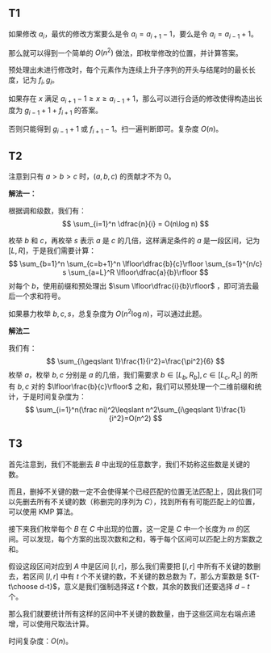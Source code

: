 ## T1

如果修改 $a_i$，最优的修改方案要么是令 $a_i = a_{i+1}-1$，要么是令 $a_i = a_{i-1}+1$。

那么就可以得到一个简单的 $O(n^2)$ 做法，即枚举修改的位置，并计算答案。

预处理出未进行修改时，每个元素作为连续上升子序列的开头与结尾时的最长长度，记为 $f_i,g_i$。

如果存在 $x$ 满足 $a_{i+1}-1\ge x \ge a_{i-1}+1$，那么可以进行合适的修改使得构造出长度为 $g_{i-1}+1+f_{i+1}$ 的答案。

否则只能得到 $g_{i-1}+1$ 或 $f_{i+1}-1$。扫一遍判断即可。复杂度 $O(n)$。

## T2

注意到只有 $a>b>c$ 时，$(a,b,c)$ 的贡献才不为 $0$。

**解法一：**

根据调和级数，我们有：
$$
\sum_{i=1}^n \dfrac{n}{i} = O(n\log n)
$$

枚举 $b$ 和 $c$，再枚举 $s$ 表示 $a$ 是 $c$ 的几倍，这样满足条件的 $a$ 是一段区间，记为 $[L,R]$，于是我们需要计算：
$$
\sum_{b=1}^n \sum_{c=b+1}^n \lfloor\dfrac{b}{c}\rfloor \sum_{s=1}^{n/c} s \sum_{a=L}^R \lfloor\dfrac{a}{b}\rfloor
$$
对每个 $b$，使用前缀和预处理出 $\sum \lfloor\dfrac{i}{b}\rfloor$ ，即可消去最后一个求和符号。

如果暴力枚举 $b,c,s$，总复杂度为 $O(n^2\log n)$，可以通过此题。

**解法二**

我们有：
$$
\sum_{i\geqslant 1}\frac{1}{i^2}=\frac{\pi^2}{6}
$$
枚举 $a$，枚举 $b,c$ 分别是 $a$ 的几倍，我们需要求 $b\in[L_b,R_b],c\in[L_c,R_c]$ 的所有 $b,c$ 对的 $\lfloor\frac{b}{c}\rfloor$ 之和，我们可以预处理一个二维前缀和统计，于是时间复杂度为：
$$
\sum_{i=1}^n(\frac ni)^2\leqslant n^2\sum_{i\geqslant 1}\frac{1}{i^2}=O(n^2)
$$

## T3 

首先注意到，我们不能删去 $B$ 中出现的任意数字，我们不妨称这些数是关键的数。

而且，删掉不关键的数一定不会使得某个已经匹配的位置无法匹配上，因此我们可以先删去所有不关键的数（称删完的序列为 $C$），找到所有有可能匹配上的位置，可以使用 KMP 算法。

接下来我们枚举每个 $B$ 在 $C$ 中出现的位置，这一定是 $C$ 中一个长度为 $m$ 的区间。可以发现，每个方案的出现次数和之和，等于每个区间可以匹配上的方案数之和。

假设这段区间对应到 $A$ 中是区间 $[l,r]$，那么我们需要把 $[l,r]$ 中所有不关键的数删去，若区间 $[l,r]$ 中有 $t$ 个不关键的数，不关键的数总数为 $T$，那么方案数是 ${T-t\choose d-t}$，意义是我们强制选择这 $t$ 个数，其余的数我们还要选择 $d-t$ 个。

那么我们就要统计所有这样的区间中不关键的数数量，由于这些区间左右端点递增，可以使用尺取法计算。

时间复杂度：$O(n)$。
